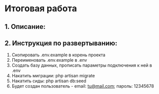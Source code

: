 # Итоговая работа 
## 1. Описание:
## 2. Инструкция по развертыванию: 
1. Скопировать .env.example в корень проекта
2. Переименовать .env.example в .env
3. Создать базу данных, прописать параметры подключения к ней в .env
4. Накатить миграции: php artisan migrate
5. Накатить сиды: php artisan db:seed
6. Будет создан пользователь - email: tu@mail.com; пароль: 12345678
